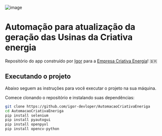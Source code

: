 ![image](https://cdn.discordapp.com/attachments/793229166962802719/1172265711939354664/LogoCriativaHorizontal.jpg?ex=655fb085&is=654d3b85&hm=209229a2b574800357ddaa3c298b24a72e43172163b9ee2cacb98d5f6edb5585&)

# Automação para atualização da geração das Usinas da Criativa energia

Repositório do app construído por [Igor](https://github.com/igor-devloper) para a  [Empresa Criativa Energia]()! :brazil:

## Executando o projeto

Abaixo seguem as instruções para você executar o projeto na sua máquina.

Comece clonando o repositório e instalando suas dependências:

```sh
git clone https://github.com/igor-devloper/AutomacaoCriativaEneriga
cd AutomacaoCriativaEneriga
pip install selenium
pip install pyautogui
pip install openpyxl
pip install opencv-python
```
